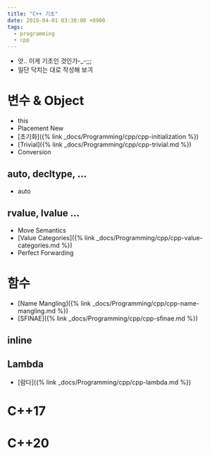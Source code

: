 ```yaml
---
title: "C++ 기초"
date: 2019-04-01 03:30:00 +0900
tags:
  - programming
  - cpp
---
```


* 앗.. 이게 기초인 것인가-_-;;;
* 일단 닥치는 대로 작성해 보긔

변수 & Object
===
* this
* Placement New
* [초기화]({% link _docs/Programming/cpp/cpp-initialization %})
* [Trivial]({% link _docs/Programming/cpp/cpp-trivial.md %})
* Conversion

auto, decltype, ...
---
* auto

rvalue, lvalue ...
---
* Move Semantics
* [Value Categories]({% link _docs/Programming/cpp/cpp-value-categories.md %})
* Perfect Forwarding


함수
===
* [Name Mangling]({% link _docs/Programming/cpp/cpp-name-mangling.md %})
* [SFINAE]({% link _docs/Programming/cpp/cpp-sfinae.md %})

inline
---

Lambda
---
* [람다]({% link _docs/Programming/cpp/cpp-lambda.md %})

C++17
===

C++20
===









